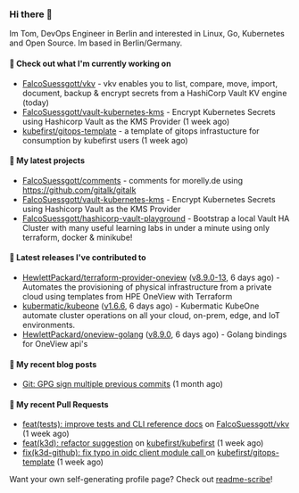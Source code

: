 ### Hi there 👋

Im Tom, DevOps Engineer in Berlin and interested in Linux, Go, Kubernetes and Open Source.
Im based in Berlin/Germany.

#### 👷 Check out what I'm currently working on

- [FalcoSuessgott/vkv](https://github.com/FalcoSuessgott/vkv) - vkv enables you to list, compare, move, import, document, backup &amp; encrypt secrets from a HashiCorp Vault KV engine (today)
- [FalcoSuessgott/vault-kubernetes-kms](https://github.com/FalcoSuessgott/vault-kubernetes-kms) - Encrypt Kubernetes Secrets using Hashicorp Vault as the KMS Provider (1 week ago)
- [kubefirst/gitops-template](https://github.com/kubefirst/gitops-template) - a template of gitops infrastucture for consumption by kubefirst users (1 week ago)

#### 🌱 My latest projects

- [FalcoSuessgott/comments](https://github.com/FalcoSuessgott/comments) - comments for morelly.de using https://github.com/gitalk/gitalk
- [FalcoSuessgott/vault-kubernetes-kms](https://github.com/FalcoSuessgott/vault-kubernetes-kms) - Encrypt Kubernetes Secrets using Hashicorp Vault as the KMS Provider
- [FalcoSuessgott/hashicorp-vault-playground](https://github.com/FalcoSuessgott/hashicorp-vault-playground) - Bootstrap a local Vault HA Cluster with many useful learning labs in under a minute using only terraform, docker &amp; minikube!

#### 🔭 Latest releases I've contributed to

- [HewlettPackard/terraform-provider-oneview](https://github.com/HewlettPackard/terraform-provider-oneview) ([v8.9.0-13](https://github.com/HewlettPackard/terraform-provider-oneview/releases/tag/v8.9.0-13), 6 days ago) - Automates the provisioning of physical infrastructure from a private cloud using templates from HPE OneView with Terraform
- [kubermatic/kubeone](https://github.com/kubermatic/kubeone) ([v1.6.6](https://github.com/kubermatic/kubeone/releases/tag/v1.6.6), 6 days ago) - Kubermatic KubeOne automate cluster operations on all your cloud, on-prem, edge, and IoT environments.  
- [HewlettPackard/oneview-golang](https://github.com/HewlettPackard/oneview-golang) ([v8.9.0](https://github.com/HewlettPackard/oneview-golang/releases/tag/v8.9.0), 6 days ago) - Golang bindings for OneView api&#39;s

#### 📜 My recent blog posts

- [Git: GPG sign multiple previous commits](https://morelly.de/post/20240328_git_gpg_sign_commits/) (1 month ago)

#### 🔨 My recent Pull Requests

- [feat(tests): improve tests and CLI reference docs](https://github.com/FalcoSuessgott/vkv/pull/243) on [FalcoSuessgott/vkv](https://github.com/FalcoSuessgott/vkv) (1 week ago)
- [feat(k3d): refactor suggestion](https://github.com/kubefirst/kubefirst/pull/2165) on [kubefirst/kubefirst](https://github.com/kubefirst/kubefirst) (1 week ago)
- [ fix(k3d-github): fix typo in oidc client module call ](https://github.com/kubefirst/gitops-template/pull/752) on [kubefirst/gitops-template](https://github.com/kubefirst/gitops-template) (1 week ago)

Want your own self-generating profile page? Check out [readme-scribe](https://github.com/muesli/readme-scribe)!